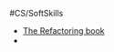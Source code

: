 #CS/SoftSkills 

* [The Refactoring book](https://memberservices.informit.com/my_account/webedition/9780135425664/html/index.html)
* 